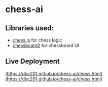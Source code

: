 # chess-ai

## Libraries used:
- [chess.js](https://github.com/jhlywa/chess.js/tree/master) for chess logic
- [chessboard2](https://github.com/oakmac/chessboard2) for chessboard UI

## Live Deployment
[https://dbc201.github.io/chess-ai/chess.html](https://dbc201.github.io/chess-ai/chess.html)
